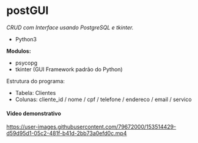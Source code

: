# postGUI
*CRUD com Interface usando PostgreSQL e tkinter.*

- Python3

**Modulos:**
 - psycopg
 - tkinter (GUI Framework padrão do Python)

Estrutura do programa: 
- Tabela: Clientes
- Colunas: cliente_id / nome / cpf / telefone / endereco / email / servico 




#### **Video demonstrativo**




https://user-images.githubusercontent.com/79672000/153514429-d59d95d1-05c2-481f-b41d-2bb73a0efd0c.mp4

